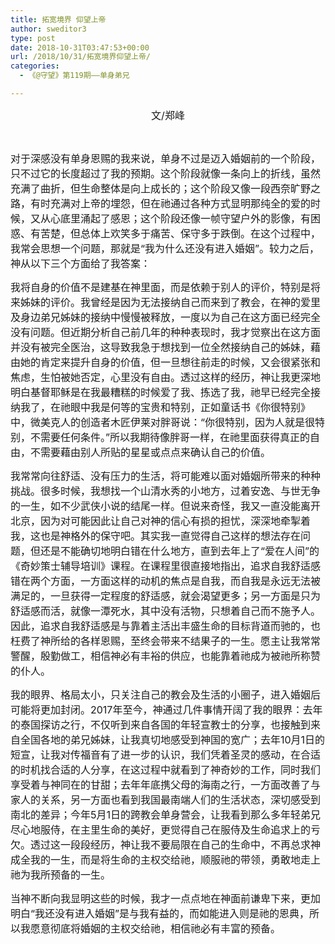 ```yaml
---
title: 拓宽境界 仰望上帝
author: sweditor3
type: post
date: 2018-10-31T03:47:53+00:00
url: /2018/10/31/拓宽境界仰望上帝/
categories:
  - 《@守望》第119期——单身弟兄

---
```

<p style="text-align: center;">
  <span style="font-size: 12pt;">文/郑峰</span>
</p>

&nbsp;

<span style="font-size: 12pt;">对于深感没有单身恩赐的我来说，单身不过是迈入婚姻前的一个阶段，只不过它的长度超过了我的预期。这个阶段就像一条向上的折线，虽然充满了曲折，但生命整体是向上成长的；这个阶段又像一段西奈旷野之路，有时充满对上帝的埋怨，但在祂通过各种方式显明那纯全的爱的时候，又从心底里涌起了感恩；这个阶段还像一帧守望户外的影像，有困惑、有苦楚，但总体上欢笑多于痛苦、保守多于跌倒。在这个过程中，我常会思想一个问题，那就是“我为什么还没有进入婚姻”。较力之后，神从以下三个方面给了我答案：</span>

<span style="font-size: 12pt;">我将自身的价值不是建基在神里面，而是依赖于别人的评价，特别是将来姊妹的评价。我曾经是因为无法接纳自己而来到了教会，在神的爱里及身边弟兄姊妹的接纳中慢慢被释放，一度以为自己在这方面已经完全没有问题。但近期分析自己前几年的种种表现时，我才觉察出在这方面并没有被完全医治，这导致我急于想找到一位全然接纳自己的姊妹，藉由她的肯定来提升自身的价值，但一旦想往前走的时候，又会很紧张和焦虑，生怕被她否定，心里没有自由。透过这样的经历，神让我更深地明白基督耶稣是在我最糟糕的时候爱了我、拣选了我，祂早已经完全接纳我了，在祂眼中我是何等的宝贵和特别，正如童话书《你很特别》中，微美克人的创造者木匠伊莱对胖哥说：“你很特别，因为人就是很特别，不需要任何条件。”所以我期待像胖哥一样，在祂里面获得真正的自由，不需要藉由别人所贴的星星或点点来确认自己的价值。</span>

<span style="font-size: 12pt;">我常常向往舒适、没有压力的生活，将可能难以面对婚姻所带来的种种挑战。很多时候，我想找一个山清水秀的小地方，过着安逸、与世无争的一生，如不少武侠小说的结尾一样。但说来奇怪，我又一直没能离开北京，因为对可能因此让自己对神的信心有损的担忧，深深地牵掣着我，这也是神格外的保守吧。其实我一直觉得自己这样的想法存在问题，但还是不能确切地明白错在什么地方，直到去年上了“爱在人间”的《奇妙策士辅导培训》课程。在课程里很直接地指出，追求自我舒适感错在两个方面，一方面这样的动机的焦点是自我，而自我是永远无法被满足的，一旦获得一定程度的舒适感，就会渴望更多；另一方面是只为舒适感而活，就像一潭死水，其中没有活物，只想着自己而不施予人。因此，追求自我舒适感是与靠着主活出丰盛生命的目标背道而驰的，也枉费了神所给的各样恩赐，至终会带来不结果子的一生。愿主让我常常警醒，殷勤做工，相信神必有丰裕的供应，也能靠着祂成为被祂所称赞的仆人。</span>

<span style="font-size: 12pt;">我的眼界、格局太小，只关注自己的教会及生活的小圈子，进入婚姻后可能将更加封闭。2017年至今，神通过几件事情开阔了我的眼界：去年的泰国探访之行，不仅听到来自各国的年轻宣教士的分享，也接触到来自全国各地的弟兄姊妹，让我真切地感受到神国的宽广；去年10月1日的短宣，让我对传福音有了进一步的认识，我们凭着圣灵的感动，在合适的时机找合适的人分享，在这过程中就看到了神奇妙的工作，同时我们享受着与神同在的甘甜；去年年底携父母的海南之行，一方面改善了与家人的关系，另一方面也看到我国最南端人们的生活状态，深切感受到南北的差异；今年5月1日的跨教会单身营会，让我看到那么多年轻弟兄尽心地服侍，在主里生命的美好，更觉得自己在服侍及生命追求上的亏欠。透过这一段段经历，神让我不要局限在自己的生命中，不再总求神成全我的一生，而是将生命的主权交给祂，顺服祂的带领，勇敢地走上祂为我所预备的一生。</span>

<span style="font-size: 12pt;">当神不断向我显明这些的时候，我才一点点地在神面前谦卑下来，更加明白“我还没有进入婚姻”是与我有益的，而如能进入则是祂的恩典，所以我愿意彻底将婚姻的主权交给祂，相信祂必有丰富的预备。</span>